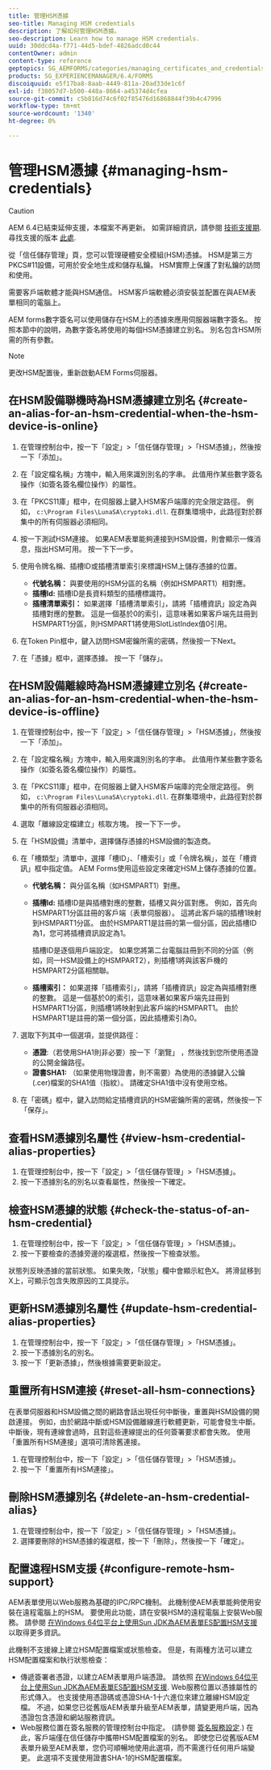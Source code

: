 ```yaml
---
title: 管理HSM憑據
seo-title: Managing HSM credentials
description: 了解如何管理HSM憑據。
seo-description: Learn how to manage HSM credentials.
uuid: 30ddcd4a-f771-44d5-bdef-4826adcd0c44
contentOwner: admin
content-type: reference
geptopics: SG_AEMFORMS/categories/managing_certificates_and_credentials
products: SG_EXPERIENCEMANAGER/6.4/FORMS
discoiquuid: e5f17ba8-8aab-4449-811a-20ad33de1c6f
exl-id: f38057d7-b500-448a-8664-a45374d4cfea
source-git-commit: c5b816d74c6f02f85476d16868844f39b4c47996
workflow-type: tm+mt
source-wordcount: '1340'
ht-degree: 0%

---
```


# 管理HSM憑據 {#managing-hsm-credentials}

>[!CAUTION]
>
>AEM 6.4已結束延伸支援，本檔案不再更新。 如需詳細資訊，請參閱 [技術支援期](https://helpx.adobe.com//tw/support/programs/eol-matrix.html). 尋找支援的版本 [此處](https://experienceleague.adobe.com/docs/).

從「信任儲存管理」頁，您可以管理硬體安全模組(HSM)憑據。 HSM是第三方PKCS#11設備，可用於安全地生成和儲存私鑰。 HSM實際上保護了對私鑰的訪問和使用。

需要客戶端軟體才能與HSM通信。 HSM客戶端軟體必須安裝並配置在與AEM表單相同的電腦上。

AEM forms數字簽名可以使用儲存在HSM上的憑據來應用伺服器端數字簽名。 按照本節中的說明，為數字簽名將使用的每個HSM憑據建立別名。 別名包含HSM所需的所有參數。

>[!NOTE]
>
>更改HSM配置後，重新啟動AEM Forms伺服器。

## 在HSM設備聯機時為HSM憑據建立別名 {#create-an-alias-for-an-hsm-credential-when-the-hsm-device-is-online}

1. 在管理控制台中，按一下「設定」>「信任儲存管理」>「HSM憑據」，然後按一下「添加」。
1. 在「設定檔名稱」方塊中，輸入用來識別別名的字串。 此值用作某些數字簽名操作（如簽名簽名欄位操作）的屬性。
1. 在「PKCS11庫」框中，在伺服器上鍵入HSM客戶端庫的完全限定路徑。 例如， `c:\Program Files\LunaSA\cryptoki.dll`. 在群集環境中，此路徑對於群集中的所有伺服器必須相同。
1. 按一下測試HSM連接。 如果AEM表單能夠連接到HSM設備，則會顯示一條消息，指出HSM可用。 按一下下一步。
1. 使用令牌名稱、插槽ID或插槽清單索引來標識HSM上儲存憑據的位置。

   * **代號名稱：** 與要使用的HSM分區的名稱（例如HSMPART1）相對應。
   * **插槽Id:** 插槽ID是長資料類型的插槽標識符。
   * **插槽清單索引：** 如果選擇「插槽清單索引」，請將「插槽資訊」設定為與插槽對應的整數。 這是一個基於0的索引，這意味著如果客戶端先註冊到HSMPART1分區，則HSMPART1將使用SlotListIndex值0引用。

1. 在Token Pin框中，鍵入訪問HSM密鑰所需的密碼，然後按一下Next。
1. 在「憑據」框中，選擇憑據。 按一下「儲存」。

## 在HSM設備離線時為HSM憑據建立別名 {#create-an-alias-for-an-hsm-credential-when-the-hsm-device-is-offline}

1. 在管理控制台中，按一下「設定」>「信任儲存管理」>「HSM憑據」，然後按一下「添加」。
1. 在「設定檔名稱」方塊中，輸入用來識別別名的字串。 此值用作某些數字簽名操作（如簽名簽名欄位操作）的屬性。
1. 在「PKCS11庫」框中，在伺服器上鍵入HSM客戶端庫的完全限定路徑。 例如， `c:\Program Files\LunaSA\cryptoki.dll`. 在群集環境中，此路徑對於群集中的所有伺服器必須相同。
1. 選取「離線設定檔建立」核取方塊。 按一下下一步。
1. 在「HSM設備」清單中，選擇儲存憑據的HSM設備的製造商。
1. 在「槽類型」清單中，選擇「槽ID」、「槽索引」或「令牌名稱」，並在「槽資訊」框中指定值。 AEM Forms使用這些設定來確定HSM上儲存憑據的位置。

   * **代號名稱：** 與分區名稱（如HSMPART1）對應。
   * **插槽Id:** 插槽ID是與插槽對應的整數，插槽又與分區對應。 例如，首先向HSMPART1分區註冊的客戶端（表單伺服器）。 這將此客戶端的插槽1映射到HSMPART1分區。 由於HSMPART1是註冊的第一個分區，因此插槽ID為1，您可將插槽資訊設定為1。

      插槽ID是逐個用戶端設定。 如果您將第二台電腦註冊到不同的分區（例如，同一HSM設備上的HSMPART2），則插槽1將與該客戶機的HSMPART2分區相關聯。

   * **插槽索引：** 如果選擇「插槽索引」，請將「插槽資訊」設定為與插槽對應的整數。 這是一個基於0的索引，這意味著如果客戶端先註冊到HSMPART1分區，則插槽1將映射到此客戶端的HSMPART1。 由於HSMPART1是註冊的第一個分區，因此插槽索引為0。

1. 選取下列其中一個選項，並提供路徑：

   * **憑證**:（若使用SHA1則非必要）按一下「瀏覽」 ，然後找到您所使用憑證的公開金鑰路徑。
   * **證書SHA1:** （如果使用物理證書，則不需要）為使用的憑據鍵入公鑰(.cer)檔案的SHA1值（指紋）。 請確定SHA1值中沒有使用空格。

1. 在「密碼」框中，鍵入訪問給定插槽資訊的HSM密鑰所需的密碼，然後按一下「保存」。

## 查看HSM憑據別名屬性 {#view-hsm-credential-alias-properties}

1. 在管理控制台中，按一下「設定」>「信任儲存管理」>「HSM憑據」。
1. 按一下憑據別名的別名以查看屬性，然後按一下確定。

## 檢查HSM憑據的狀態 {#check-the-status-of-an-hsm-credential}

1. 在管理控制台中，按一下「設定」>「信任儲存管理」>「HSM憑據」。
1. 按一下要檢查的憑據旁邊的複選框，然後按一下檢查狀態。

狀態列反映憑據的當前狀態。 如果失敗，「狀態」欄中會顯示紅色X。 將滑鼠移到X上，可顯示包含失敗原因的工具提示。

## 更新HSM憑據別名屬性 {#update-hsm-credential-alias-properties}

1. 在管理控制台中，按一下「設定」>「信任儲存管理」>「HSM憑據」。
1. 按一下憑據別名的別名。
1. 按一下「更新憑據」，然後根據需要更新設定。

## 重置所有HSM連接 {#reset-all-hsm-connections}

在表單伺服器和HSM設備之間的網路會話出現任何中斷後，重置與HSM設備的開啟連接。 例如，由於網路中斷或HSM設備離線進行軟體更新，可能會發生中斷。 中斷後，現有連線會過時，且對這些連線提出的任何簽署要求都會失敗。 使用「重置所有HSM連接」選項可清除舊連接。

1. 在管理控制台中，按一下「設定」>「信任儲存管理」>「HSM憑據」。
1. 按一下「重置所有HSM連接」。

## 刪除HSM憑據別名 {#delete-an-hsm-credential-alias}

1. 在管理控制台中，按一下「設定」>「信任儲存管理」>「HSM憑據」。
1. 選擇要刪除的HSM憑據的複選框，按一下「刪除」，然後按一下「確定」。

## 配置遠程HSM支援 {#configure-remote-hsm-support}

AEM表單使用以Web服務為基礎的IPC/RPC機制。 此機制使AEM表單能夠使用安裝在遠程電腦上的HSM。 要使用此功能，請在安裝HSM的遠程電腦上安裝Web服務。 請參閱 [在Windows 64位平台上使用Sun JDK為AEM表單ES配置HSM支援](https://kb2.adobe.com/cps/808/cpsid_80835.html)以取得更多資訊。

此機制不支援線上建立HSM配置檔案或狀態檢查。 但是，有兩種方法可以建立HSM配置檔案和執行狀態檢查：

* 傳遞簽署者憑證，以建立AEM表單用戶端憑證。 請依照 [在Windows 64位平台上使用Sun JDK為AEM表單ES配置HSM支援](https://kb2.adobe.com/cps/808/cpsid_80835.html). Web服務位置以憑據屬性的形式傳入。 也支援使用憑證碼或憑證SHA-1十六進位來建立離線HSM設定檔。 不過，如果您已從舊版AEM表單升級至AEM表單，請變更用戶端，因為憑證包含憑證和網站服務資訊。
* Web服務位置在簽名服務的管理控制台中指定。 (請參閱 [簽名服務設定](/help/forms/using/admin-help/configure-service-settings.md#signature-service-settings).) 在此，客戶端僅在信任儲存中攜帶HSM配置檔案的別名。 即使您已從舊版AEM表單升級至AEM表單，您仍可順暢地使用此選項，而不需進行任何用戶端變更。 此選項不支援使用證書SHA-1的HSM配置檔案。

